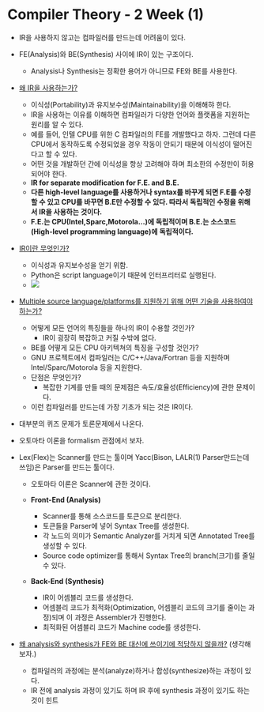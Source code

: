 # Compiler Theory - 2 Week (1)

* IR을 사용하지 않고는 컴파일러를 만드는데 어려움이 있다.

* FE(Analysis)와 BE(Synthesis) 사이에 IR이 있는 구조이다.

  * Analysis나 Synthesis는 정확한 용어가 아니므로 FE와 BE를 사용한다.

* <u>왜 IR을 사용하는가?</u>

  * 이식성(Portability)과 유지보수성(Maintainability)을 이해해햐 한다.
  * IR을 사용하는 이유를 이해하면 컴파일러가 다양한 언어와 플랫폼을 지원하는 원리를 알 수 있다.
  * 예를 들어, 인텔 CPU를 위한 C 컴파일러의 FE를 개발했다고 하자. 그런데 다른 CPU에서 동작하도록 수정되었을 경우 작동이 안되기 때문에 이식성이 떨어진다고 할 수 있다.
  * 어떤 것을 개발하던 간에 이식성을 항상 고려해야 하며 최소한의 수정만이 허용되어야 한다.
  * **IR for separate modification for F.E. and B.E.**
  * **다른 high-level language를 사용하거나 syntax를 바꾸게 되면 F.E를 수정할 수 있고 CPU를 바꾸면 B.E만 수정할 수 있다. 따라서 독립적인 수정을 위해서 IR을 사용하는 것이다.**
  * **F.E.는 CPU(Intel,Sparc,Motorola...)에 독립적이며 B.E.는 소스코드(High-level programming language)에 독립적이다.**

* <u>IR이란 무엇인가?</u>

  * 이식성과 유지보수성을 얻기 위함.
  * Python은 script language이기 때문에 인터프리터로 실행된다.
  * <img src="https://user-images.githubusercontent.com/35518072/53954249-037ca900-4119-11e9-872d-72cf140c1359.PNG">

* <u>Multiple source language/platforms를 지원하기 위해 어떤 기술을 사용하여야 하는가?</u>

  * 어떻게 모든 언어의 특징들을 하나의 IR이 수용할 것인가?
    * IR이 굉장히 복잡하고 커질 수밖에 없다.
  * BE를 어떻게 모든 CPU 아키텍쳐의 특징을 구성할 것인가?
  * GNU 프로젝트에서 컴파일러는 C/C++/Java/Fortran 등을 지원하며 Intel/Sparc/Motorola 등을 지원한다.
  * 단점은 무엇인가?
    * 복잡한 기계를 만들 때의 문제점은 속도/효율성(Efficiency)에 관한 문제이다.
  * 이런 컴파일러를 만드는데 가장 기초가 되는 것은 IR이다.

* 대부분의 퀴즈 문제가 토론문제에서 나온다.

* 오토마타 이론을 formalism 관점에서 보자.

* Lex(Flex)는 Scanner를 만드는 툴이며 Yacc(Bison, LALR(1) Parser만드는데 쓰임)은 Parser를 만드는 툴이다.

  * 오토마타 이론은 Scanner에 관한 것이다.

  * **Front-End (Analysis)**
    * Scanner를 통해 소스코드를 토큰으로 분리한다.
    * 토큰들을 Parser에 넣어 Syntax Tree를 생성한다.
    * 각 노드의 의미가 Semantic Analyzer를 거치게 되면 Annotated Tree를 생성할 수 있다.
    * Source code optimizer를 통해서 Syntax Tree의 branch(크기)를 줄일 수 있다.
  * **Back-End (Synthesis)**
    * IR이 어셈블리 코드를 생성한다.
    * 어셈블리 코드가 최적화(Optimization, 어셈블리 코드의 크기를 줄이는 과정)되며 이 과정은 Assembler가 진행한다.
    * 최적화된 어셈블리 코드가 Machine code를 생성한다.

* <u>왜 analysis와 synthesis가 FE와 BE 대신에 쓰이기에 적당하지 않을까?</u> (생각해보자.)

  * 컴파일러의 과정에는 분석(analyze)하거나 합성(synthesize)하는 과정이 있다.
  * IR 전에 analysis 과정이 있기도 하며 IR 후에 synthesis 과정이 있기도 하는 것이 힌트

